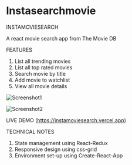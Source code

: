 # Instasearchmovie

INSTAMOVIESEARCH

A react movie search app from The Movie DB

FEATURES

1. List all trending movies
2. List all top rated movies
3. Search movie by title
4. Add movie to watchlist
5. View all movie details

![Screenshot1](https://user-images.githubusercontent.com/54950873/109428197-d92df100-79aa-11eb-87da-9e9fbd51e371.png)

![Screenshot2](https://user-images.githubusercontent.com/54950873/109428211-eea31b00-79aa-11eb-9410-422c416bb713.png)

LIVE DEMO
(https://instamoviesearch.vercel.app)

TECHNICAL NOTES

1. State management using React-Redux
2. Responsive design using css-grid
3. Environment set-up using Create-React-App